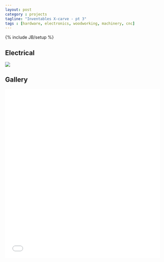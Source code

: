 ```yaml
---
layout: post
category : projects
tagline: "Inventables X-carve - pt 3"
tags : [hardware, electronics, woodworking, machinery, cnc]
---
```

{% include JB/setup %}

## Electrical
<img src="https://d2rhdy377k7eul.cloudfront.net/assets/xcarve/xcarve-large-dewalt-a65627cceb9e3ea23f2e21b248c6f3a1.jpg"/>

## Gallery
<iframe class="imgur-album" width="100%" height="550" frameborder="0" src="//imgur.com/a/abcd/embed"></iframe>
